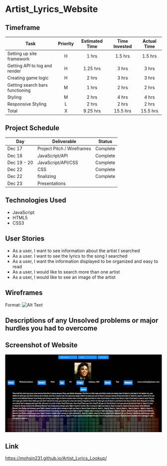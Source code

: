 # Artist_Lyrics_Website

 ## Timeframe
 
| Task | Priority | Estimated Time | Time Invested | Actual Time |
| --- | :---: |  :---: | :---: | :---: |
| Setting up site framework | H | 1 hrs| 1.5 hrs | 1.5 hrs |
| Getting API to log and render | H |  1.25 hrs| 3 hrs | 3 hrs | Spotify API didn't work
| Creating game logic | H | 2 hrs| 3 hrs |  3 hrs  |
| Getting search bars functioning | M | 1 hrs|  2 hrs | 2 hrs |
| Styling| M | 2 hrs|   4 hrs|  4 hrs |
| Responsive Styling | L | 2 hrs| 2 hrs |  2 hrs  |
| Total | X | 9.25 hrs | 15.5 hrs  |  15.5 hrs|

## Project Schedule 

|  Day | Deliverable | Status
|---|---| ---|
|Dec 17| Project Pitch / Wireframes | Complete
|Dec 18| JavaScript/API | Complete
|Dec 19 - 20 | JavaScript/API/CSS | Complete
|Dec 22| CSS  | Complete
|Dec 22| finalizing | Complete
|Dec 23| Presentations |

## Technologies Used 
* JavaScript
* HTML5
* CSS3

## User Stories 
* As a user, I want to see information about the artist I searched
* As a user. I want to see the lyrics to the song I searched
* As a user, I want the information displayed to be organized and easy to read
* As a user, I would like to search more than one artist
* As a user, I would like to see an image of the artist

## Wireframes 
Format: ![Alt Text](http://gph.is/1JQA0wY)

## Descriptions of any Unsolved problems or major hurdles you had to overcome

## Screenshot of Website 
![Website](screenshot.PNG)

## Link
https://mohsin231.github.io/Artist_Lyrics_Lookup/


